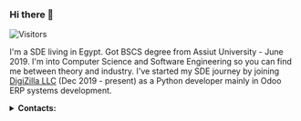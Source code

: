 ### Hi there 👋 

![Visitors](https://hitcounter.pythonanywhere.com/count/tag.svg?url=https://github.com/Abdulrahmannaser)


I'm a SDE living in Egypt. Got BSCS degree from Assiut University - June 2019. I'm into Computer Science and Software Engineering so you can find me between theory and industry. I've started my SDE journey by joining [DigiZilla LLC](http://www.digizilla.net/en/home/) (Dec 2019 - present) as a Python developer mainly in Odoo ERP systems development.

<details>
<summary align="left"><strong>Contacts:</strong></summary>
<table>
  <tr>
    <td>
      <a href="https://www.linkedin.com/in/abdelrahman-naser-00b45b110" rel="nofollow">
        <img src="https://i.ibb.co/HgxdFXM/icons8-linkedin-50.png" alt="LinkedIn" style="max-width:100%;">
      </a>
    </td>
    <td>
      <a href="https://medium.com./@AN4553R" rel="nofollow">
        <img src="https://i.ibb.co/G5Yp0J8/icons8-medium-new-50.png" alt="Medium" style="max-width:100%;">  
      </a>
    </td>
    <td>
      <a href="https://stackoverflow.com/users/9554905/abd-el-rahman-naser" rel="nofollow">
        <img src="https://i.ibb.co/XjxF9dy/icons8-stack-50.png" alt="stackoverflow" style="max-width:100%;">  
      </a>
    </td>
     <td>
      <a href="https://twitter.com/AN4553R" rel="nofollow">
        <img src="https://i.ibb.co/27YSPDV/icons8-twitter-circled-50.png" alt="Twitter" style="max-width:100%;">  
      </a>
    </td>
  </tr>
</table>
</details>

